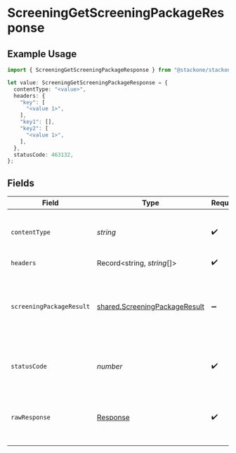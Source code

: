 # ScreeningGetScreeningPackageResponse

## Example Usage

```typescript
import { ScreeningGetScreeningPackageResponse } from "@stackone/stackone-client-ts/sdk/models/operations";

let value: ScreeningGetScreeningPackageResponse = {
  contentType: "<value>",
  headers: {
    "key": [
      "<value 1>",
    ],
    "key1": [],
    "key2": [
      "<value 1>",
    ],
  },
  statusCode: 463132,
};
```

## Fields

| Field                                                                                 | Type                                                                                  | Required                                                                              | Description                                                                           |
| ------------------------------------------------------------------------------------- | ------------------------------------------------------------------------------------- | ------------------------------------------------------------------------------------- | ------------------------------------------------------------------------------------- |
| `contentType`                                                                         | *string*                                                                              | :heavy_check_mark:                                                                    | HTTP response content type for this operation                                         |
| `headers`                                                                             | Record<string, *string*[]>                                                            | :heavy_check_mark:                                                                    | N/A                                                                                   |
| `screeningPackageResult`                                                              | [shared.ScreeningPackageResult](../../../sdk/models/shared/screeningpackageresult.md) | :heavy_minus_sign:                                                                    | The screening package with the given identifier was retrieved.                        |
| `statusCode`                                                                          | *number*                                                                              | :heavy_check_mark:                                                                    | HTTP response status code for this operation                                          |
| `rawResponse`                                                                         | [Response](https://developer.mozilla.org/en-US/docs/Web/API/Response)                 | :heavy_check_mark:                                                                    | Raw HTTP response; suitable for custom response parsing                               |
